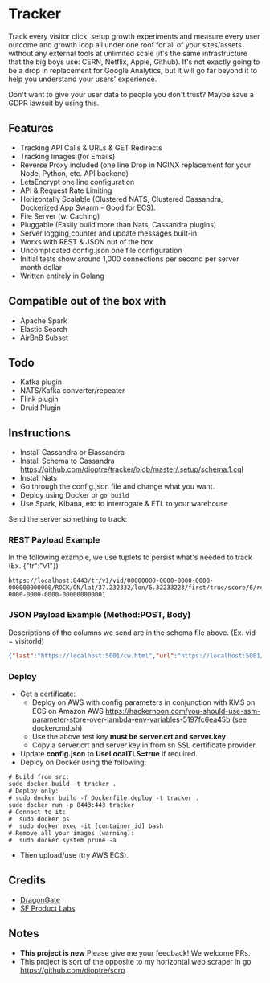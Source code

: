 # Tracker
Track every visitor click, setup growth experiments and measure every user outcome and growth loop all under one roof for all of your sites/assets without any external tools at unlimited scale (it's the same infrastructure that the big boys use: CERN, Netflix, Apple, Github). It's not exactly going to be a drop in replacement for Google Analytics, but it will go far beyond it to help you understand your users' experience. 

Don't want to give your user data to people you don't trust? Maybe save a GDPR lawsuit by using this.

## Features
* Tracking API Calls & URLs & GET Redirects
* Tracking Images (for Emails)
* Reverse Proxy included (one line Drop in NGINX replacement for your Node, Python, etc. API backend)
* LetsEncrypt one line configuration
* API & Request Rate Limiting
* Horizontally Scalable (Clustered NATS, Clustered Cassandra, Dockerized App Swarm - Good for ECS).
* File Server (w. Caching)
* Pluggable (Easily build more than Nats, Cassandra plugins)
* Server logging,counter and update messages built-in
* Works with REST & JSON out of the box
* Uncomplicated config.json one file configuration
* Initial tests show around 1,000 connections per second per server month dollar
* Written entirely in Golang

## Compatible out of the box with
* Apache Spark
* Elastic Search
* AirBnB Subset

## Todo
* Kafka plugin
* NATS/Kafka converter/repeater
* Flink plugin
* Druid Plugin

## Instructions

* Install Cassandra or Elassandra
* Install Schema to Cassandra https://github.com/dioptre/tracker/blob/master/.setup/schema.1.cql
* Install Nats
* Go through the config.json file and change what you want.
* Deploy using Docker or ```go build```
* Use Spark, Kibana, etc to interrogate & ETL to your warehouse

Send the server something to track:
### REST Payload Example
In the following example, we use tuplets to persist what's needed to track (Ex. {"tr":"v1"})
```
https://localhost:8443/tr/v1/vid/00000000-0000-0000-0000-000000000000/ROCK/ON/lat/37.232332/lon/6.32233223/first/true/score/6/ref/00000000-0000-0000-0000-000000000001
```
### JSON Payload Example (Method:POST, Body)
Descriptions of the columns we send are in the schema file above. (Ex. vid = visitorId)
```json
{"last":"https://localhost:5001/cw.html","url":"https://localhost:5001/cw.html","params":{"type":"a","aff":"Bespoke"},"created":1539102052702,"duration":34752,"vid":"3d0be300-cbd2-11e8-aa59-ffd128a54d91","first":"false","sid":"3d0be301-cbd2-11e8-aa59-ffd128a54d91","tz":"America/Los_Angeles","device":"Linux","os":"Linux","sink":"cw$","score":1,"eid":"cw-a","uid":"admin"}
```

### Deploy
* Get a certificate:
    * Deploy on AWS with config parameters in conjunction with KMS on ECS on Amazon AWS https://hackernoon.com/you-should-use-ssm-parameter-store-over-lambda-env-variables-5197fc6ea45b (see dockercmd.sh)
    * Use the above test key **must be server.crt and server.key**
    * Copy a server.crt and server.key in from sn SSL certificate provider.
* Update **config.json** to **UseLocalTLS=true** if required.
* Deploy on Docker using the following:
```
# Build from src:
sudo docker build -t tracker .
# Deploy only:
# sudo docker build -f Dockerfile.deploy -t tracker .
sudo docker run -p 8443:443 tracker
# Connect to it:
#  sudo docker ps
#  sudo docker exec -it [container_id] bash
# Remove all your images (warning):
#  sudo docker system prune -a
```
* Then upload/use (try AWS ECS).

## Credits
* [DragonGate](https://github.com/dioptre/DragonGate)
* [SF Product Labs](https://sfproductlabs.com)

## Notes
* **This project is new** Please give me your feedback! We welcome PRs.
* This project is sort of the opposite to my horizontal web scraper in go https://github.com/dioptre/scrp

